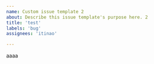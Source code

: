 ```yaml
---
name: Custom issue template 2
about: Describe this issue template's purpose here. 2
title: 'test'
labels: 'bug'
assignees: 'itinao'

---
```



aaaa
